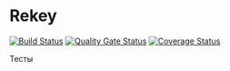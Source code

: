 # Rekey
[![Build Status](https://travis-ci.com/1LAE/Rekey.svg?branch=master)](https://travis-ci.com/1LAE/Rekey)
[![Quality Gate Status](https://sonarcloud.io/api/project_badges/measure?project=1LAE_ReKey&metric=alert_status)](https://sonarcloud.io/dashboard?id=1LAE_ReKey)
[![Coverage Status](https://coveralls.io/repos/github/1LAE/Rekey/badge.svg?branch=master)](https://coveralls.io/github/1LAE/Rekey?branch=master)

Тесты
